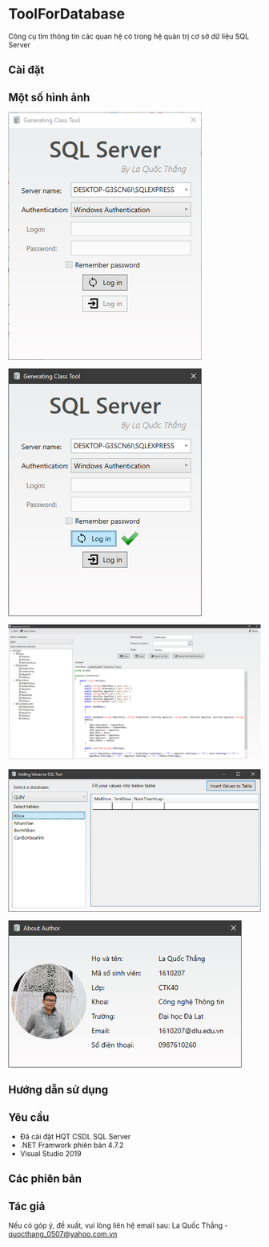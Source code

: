 # ToolForDatabase

Công cụ tìm thông tin các quan hệ có trong hệ quản trị cơ sở dữ liệu SQL Server

## Cài đặt

## Một số hình ảnh

![Login Screen](Login1.png?raw=true "Login Screen")

![Login Screen](Login2.png?raw=true "Login Screen")

![Main Form](MainForm.png?raw=true "Main Form")

![Insert Values To SQL](Add.png?raw=true "Insert Values To SQL")

![About Author](About.png?raw=true "About Author")

## Hướng dẫn sử dụng

## Yêu cầu

* Đã cài đặt HQT CSDL SQL Server
* .NET Framwork phiên bản 4.7.2
* Visual Studio 2019

## Các phiên bản

## Tác giả

Nếu có góp ý, đề xuất, vui lòng liên hệ email sau:
La Quốc Thắng - quocthang_0507@yahoo.com.vn